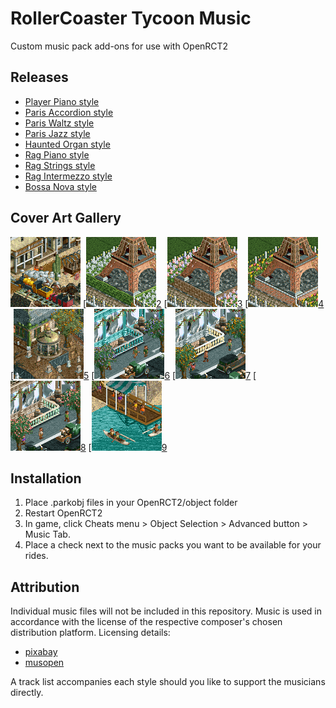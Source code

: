 # RollerCoaster Tycoon Music
Custom music pack add-ons for use with OpenRCT2

## Releases
- [Player Piano style][1]
- [Paris Accordion style][2]
- [Paris Waltz style][3]
- [Paris Jazz style][4]
- [Haunted Organ style][5]
- [Rag Piano style][6]
- [Rag Strings style][7]
- [Rag Intermezzo style][8]
- [Bossa Nova style][9]

## Cover Art Gallery
[![Player Piano style cover](/player_piano_style/images/cover.png)][1]
[![Paris Accordion style cover](/paris_accordion_style/images/cover.png)[2]
[![Paris Waltz style cover](/paris_waltz_style/images/cover.png)[3]
[![Paris Jazz style cover](/paris_jazz_style/images/cover.png)[4]
[![Haunted Organ style cover](/haunted_organ_style/images/cover.png)[5]
[![Rag Piano style cover](/rag_piano_style/images/cover.png)[6]
[![Rag Strings style cover](/rag_strings_style/images/cover.png)[7]
[![Rag Intermezzo style cover](/rag_intermezzo_style/images/cover.png)[8]
[![Bossa Nova style cover](/bossa_nova_style/images/cover.png)[9]

[1]:/player_piano_style/projectionist.music.playerpiano.parkobj
[2]:/paris_accordion_style/projectionist.music.parisaccordion.parkobj
[3]:/paris_waltz_style/projectionist.music.pariswaltz.parkobj
[4]:/paris_jazz_style/projectionist.music.parisjazz.parkobj
[5]:/haunted_organ_style/projectionist.music.hauntedorgan.parkobj
[6]:/rag_piano_style/projectionist.music.ragpiano.parkobj
[7]:/rag_strings_style/projectionist.music.ragstring.parkobj
[8]:/rag_intermezzo_style/projectionist.music.ragintermezzo.parkobj
[9]:/bossa_nova_style/projectionist.music.bossanova.parkobj


## Installation
1. Place .parkobj files in your OpenRCT2/object folder
2. Restart OpenRCT2
3. In game, click Cheats menu > Object Selection > Advanced button > Music Tab.
4. Place a check next to the music packs you want to be available for your rides.

## Attribution
Individual music files will not be included in this repository. Music is used in accordance with the license of the respective composer's chosen distribution platform. Licensing details:
- [pixabay](https://pixabay.com/service/license-summary/)
- [musopen](https://musopen.org/music/)

A track list accompanies each style should you like to support the musicians directly.